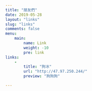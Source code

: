 ```yaml
---
title: "朋友們"
date: 2019-05-28
layout: "links"
slug: "links"
comments: false
menu:
    main:
        name: Link
        weight: -10
        pre: link
links:
    - 
        title: "狗冰"
        url: "http://47.97.250.244/"
        preview: "狗狗狗"

---
```


